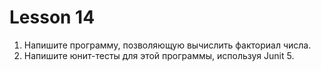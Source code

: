 # Lesson 14

1. Напишите программу, позволяющую вычислить факториал числа.
2. Напишите юнит-тесты для этой программы, используя Junit 5.